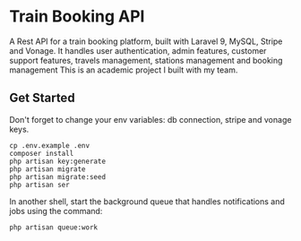 # Train Booking API

A Rest API for a train booking platform, built with Laravel 9, MySQL, Stripe and Vonage. It handles user authentication, admin features, customer support features, travels management, stations management and booking management This is an academic project I built with my team.
 
## Get Started
Don't forget to change your env variables: db connection, stripe and vonage keys.
```
cp .env.example .env
composer install
php artisan key:generate
php artisan migrate
php artisan migrate:seed
php artisan ser
```
In another shell, start the background queue that handles notifications and jobs using the command:
```
php artisan queue:work
```


